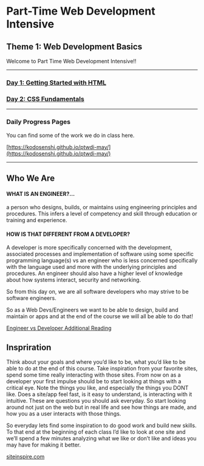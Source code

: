 # Part-Time Web Development Intensive

## Theme 1: Web Development Basics

Welcome to Part Time Web Development Intensive!!

-----
### [Day 1: Getting Started with HTML](https://github.com/kodosenshi/ptwdi-may/wiki/May-1) 
### [Day 2: CSS Fundamentals](https://github.com/kodosenshi/ptwdi-may/wiki/May-3)
-----
### Daily Progress Pages
You can find some of the work we do in class here.

[https://kodosenshi.github.io/ptwdi-may/](https://kodosenshi.github.io/ptwdi-may/)

-----
## Who We Are

#### WHAT IS AN ENGINEER?…

a person who designs, builds, or maintains using engineering principles and procedures. This infers a level of competency and skill through education or training and experience.

#### HOW IS THAT DIFFERENT FROM A DEVELOPER?

A developer is more specifically concerned with the development, associated processes and implementation of software using some specific programming language(s) vs an engineer who is less concerned specifically with the language used and more with the underlying principles and procedures. An engineer should also have a higher level of knowledge about how systems interact, security and networking. 

So from this day on, we are all software developers who may strive to be software engineers. 

So as a Web Devs/Engineers we want to be able to design, build and maintain or apps and at the end of the course we will all be able to do that! 

[Engineer vs Developer Additional Reading](http://chrislema.com/programmer-developer-engineer/)

## Inspriration
Think about your goals and where you’d like to be, what you’d like to be able to do at the end of this course. Take inspiration from your favorite sites, spend some time really interacting with those sites. From now on as a developer your first impulse should be to start looking at things with a critical eye. Note the things you like, and especially the things you DONT like. Does a site/app feel fast, is it easy to understand, is interacting with it intuitive. These are questions you should ask everyday. So start looking around not just on the web but in real life and see how things are made, and how you as a user interacts with those things.

So everyday lets find some inspiration to do good work and build new skills. To that end at the beginning of each class I’d like to look at one site and we’ll spend a few minutes analyzing what we like or don’t like and ideas you may have for making it better. 

[siteinspire.com](https://www.siteinspire.com)